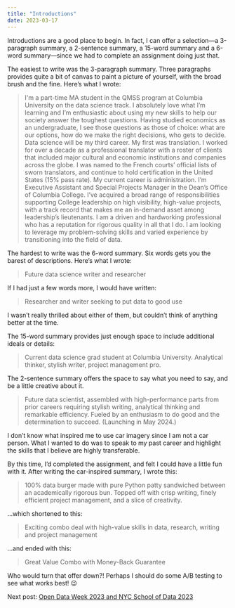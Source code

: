```yaml
---
title: "Introductions"
date: 2023-03-17
---
```

<p>Introductions are a good place to begin. In fact, I can offer a selection—a 3-paragraph summary, a 2-sentence summary, a 15-word summary and a 6-word summary—since we had to complete an assignment doing just that.</p>
<p>The easiest to write was the 3-paragraph summary. Three paragraphs provides quite a bit of canvas to paint a picture of yourself, with the broad brush and the fine. Here’s what I wrote:
<blockquote>I'm a part-time MA student in the QMSS program at Columbia University on the data science track. I absolutely love what I’m learning and I’m enthusiastic about using my new skills to help our society answer the toughest questions. Having studied economics as an undergraduate, I see those questions as those of choice: what are our options, how do we make the right decisions, who gets to decide.
Data science will be my third career. My first was translation. I worked for over a decade as a professional translator with a roster of clients that included major cultural and economic institutions and companies across the globe. I was named to the French courts’ official lists of sworn translators, and continue to hold certification in the United States (15% pass rate). My current career is administration. I’m Executive Assistant and Special Projects Manager in the Dean’s Office of Columbia College. I’ve acquired a broad range of responsibilities supporting College leadership on high visibility, high-value projects, with a track record that makes me an in-demand asset among leadership’s lieutenants.
I am a driven and hardworking professional who has a reputation for rigorous quality in all that I do. I am looking to leverage my problem-solving skills and varied experience by transitioning into the field of data.</blockquote></p>
<p>The hardest to write was the 6-word summary. Six words gets you the barest of descriptions. Here’s what I wrote:
<blockquote>Future data science writer and researcher</blockquote></p>
<p>If I had just a few words more, I would have written:
<blockquote>Researcher and writer seeking to put data to good use</blockquote>
I wasn’t really thrilled about either of them, but couldn’t think of anything better at the time.</p>
<p>The 15-word summary provides just enough space to include additional ideals or details:
<blockquote>Current data science grad student at Columbia University. Analytical thinker, stylish writer, project management pro.</blockquote></p>
<p>The 2-sentence summary offers the space to say what you need to say, and be a little creative about it. 
<blockquote>Future data scientist, assembled with high-performance parts from prior careers requiring stylish writing, analytical thinking and remarkable efficiency. Fueled by an enthusiasm to do good and the determination to succeed. (Launching in May 2024.)</blockquote>
I don’t know what inspired me to use car imagery since I am not a car person. What I wanted to do was to speak to my past career and highlight the skills that I believe are highly transferable.</p>
<p>By this time, I’d completed the assignment, and felt I could have a little fun with it. After writing the car-inspired summary, I wrote this:
<blockquote>100% data burger made with pure Python patty sandwiched between an academically rigorous bun. Topped off with crisp writing, finely efficient project management, and a slice of creativity.</blockquote>
…which shortened to this: 
<blockquote>Exciting combo deal with high-value skills in data, research, writing and project management</blockquote>
…and ended with this:
<blockquote>Great Value Combo with Money-Back Guarantee</blockquote>
<p>Who would turn that offer down?! Perhaps I should do some A/B testing to see what works best! 😉</p>
Next post: <a href="https://mf3321.github.io/2023/03/24/Open-Data-Week-2023-and-NYC-School-of-Data-2023.html">Open Data Week 2023 and NYC School of Data 2023</a>
